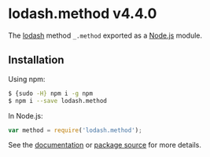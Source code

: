 # lodash.method v4.4.0

The [lodash](https://lodash.com/) method `_.method` exported as a [Node.js](https://nodejs.org/) module.

## Installation

Using npm:
```bash
$ {sudo -H} npm i -g npm
$ npm i --save lodash.method
```

In Node.js:
```js
var method = require('lodash.method');
```

See the [documentation](https://lodash.com/docs#method) or [package source](https://github.com/lodash/lodash/blob/4.4.0-npm-packages/lodash.method) for more details.
